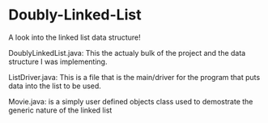 # Doubly-Linked-List
A look into the linked list data structure!

DoublyLinkedList.java: 
This the actualy bulk of the project and the data structure I was implementing. 

ListDriver.java:
This is a file that is the main/driver for the program that puts data into the list to be used.

Movie.java:
is a simply user defined objects class used to demostrate the generic nature of the linked list
